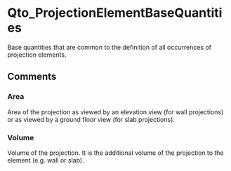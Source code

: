 # Qto_ProjectionElementBaseQuantities

Base quantities that are common to the definition of all occurrences of projection elements.
<!-- end of short definition -->



## Comments

### Area

Area of the projection as viewed by an elevation view (for wall projections) or as viewed by a ground floor view (for slab projections).

### Volume

Volume of the projection. It is the additional volume of the projection to the element (e.g. wall or slab).

